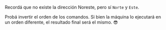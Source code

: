 Recordá que no existe la dirección Noreste, pero sí `Norte` y `Este`.

Probá invertir el orden de los comandos. Si bien la máquina lo ejecutará en un orden diferente, el resultado final será el mismo. :sunglasses: